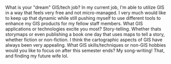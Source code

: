 What is your "dream" GIS/tech job?
  In my current job, I'm able to utilize GIS in a way that feels very free and not micro-managed. I very much would like to keep up that dynamic while still pushing myself to use different tools to enhance my GIS products for my fellow staff members.
What GIS applications or technologies excite you most?
  Story-telling. Whether thats storymaps or even publishing a book one day that uses maps to tell a story, whether fiction or non-fiction. I think the cartographic aspects of GIS have always been very appealing.
What GIS skills/techniques or non-GIS hobbies would you like to focus on after this semester ends?
  My song-writing! That, and finding my future wife lol.
